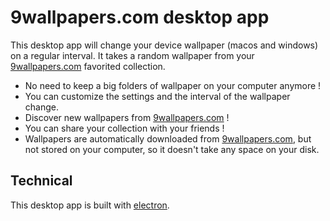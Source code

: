 # 9wallpapers.com desktop app

This desktop app will change your device wallpaper (macos and windows) on a regular interval. It takes a random wallpaper from your [9wallpapers.com](https://9wallpapers.com) favorited collection.

- No need to keep a big folders of wallpaper on your computer anymore !
- You can customize the settings and the interval of the wallpaper change.
- Discover new wallpapers from [9wallpapers.com](https://9wallpapers.com) !
- You can share your collection with your friends !
- Wallpapers are automatically downloaded from [9wallpapers.com](https://9wallpapers.com), but not stored on your computer, so it doesn't take any space on your disk.

## Technical

This desktop app is built with [electron](https://electronjs.org/).
